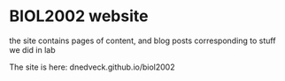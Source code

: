 # BIOL2002 website

the site contains pages of content, and blog posts corresponding to stuff we did in lab

The site is here: dnedveck.github.io/biol2002
